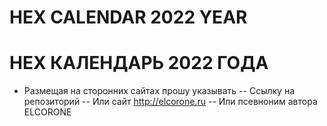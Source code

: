 # HEX CALENDAR 2022 YEAR
# HEX КАЛЕНДАРЬ 2022 ГОДА

- Размещая на сторонних сайтах прошу указывать 
-- Cсылку на репозиторий
-- Или сайт http://elcorone.ru
-- Или псевноним автора ELCORONE
